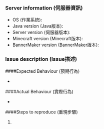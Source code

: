 ### Server information (伺服器資訊)
- OS (作業系統): <!-- Example: Windows 10 -->
- Java version (Java版本): <!-- Example: 1.8.0_121(Java 8 Update 121) -->
- Server version (伺服器版本): <!-- Example: Spigot 1.11.2-R0.1-SNAPSHOT -->
- Minecraft version (Minecraft版本): <!-- Example: 1.11.2 -->
- BannerMaker version (BannerMaker版本): <!-- Example: 1.5.0 build #88 (add build number if you downloaded it from Jenkins) -->

### Issue description (Issue描述)
####Expected Behaviour (預期行為)

- 

####Actual Behaviour (實際行為)

- 

####Steps to reproduce (重現步驟)

1. 
